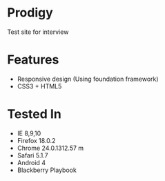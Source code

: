 Prodigy
=======

Test site for interview

Features
=========

 - Responsive design (Using foundation framework)
 - CSS3 + HTML5

Tested In
==========

 - IE 8,9,10
 - Firefox 18.0.2
 - Chrome 24.0.1312.57 m
 - Safari 5.1.7
 - Android 4
 - Blackberry Playbook
